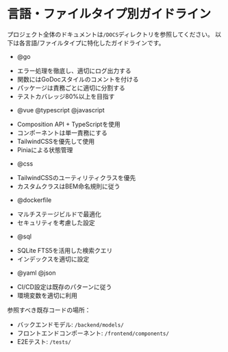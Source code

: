 # 言語・ファイルタイプ別ガイドライン
プロジェクト全体のドキュメントは`/DOCS`ディレクトリを参照してください。
以下は各言語/ファイルタイプに特化したガイドラインです。

* @go
- エラー処理を徹底し、適切にログ出力する
- 関数にはGoDocスタイルのコメントを付ける
- パッケージは責務ごとに適切に分割する
- テストカバレッジ80%以上を目指す

* @vue @typescript @javascript
- Composition API + TypeScriptを使用
- コンポーネントは単一責務にする
- TailwindCSSを優先して使用
- Piniaによる状態管理

* @css
- TailwindCSSのユーティリティクラスを優先
- カスタムクラスはBEM命名規則に従う

* @dockerfile
- マルチステージビルドで最適化
- セキュリティを考慮した設定

* @sql
- SQLite FTS5を活用した検索クエリ
- インデックスを適切に設定

* @yaml @json
- CI/CD設定は既存のパターンに従う
- 環境変数を適切に利用

参照すべき既存コードの場所：
- バックエンドモデル: `/backend/models/`
- フロントエンドコンポーネント: `/frontend/components/`
- E2Eテスト: `/tests/`
